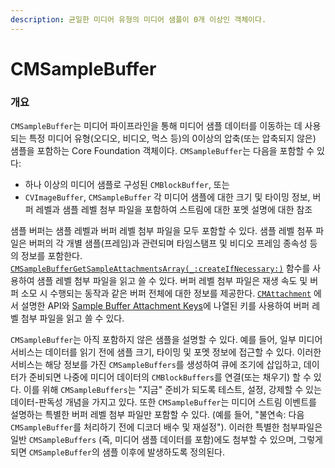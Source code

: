 ```yaml
---
description: 균일한 미디어 유형의 미디어 샘플이 0개 이상인 객체이다.
---
```


# CMSampleBuffer

### 개요

`CMSampleBuffer`는 미디어 파이프라인을 통해 미디어 샘플 데이터를 이동하는 데 사용되는 특정 미디어 유형\(오디오, 비디오, 먹스 등\)의 0이상의 압축\(또는 압축되지 않은\) 샘플을 포함하는 Core Foundation 객체이다. `CMSampleBuffer`는 다음을 포함할 수 있다:

* 하나 이상의 미디어 샘플로 구성된 `CMBlockBuffer`, 또는
* `CVImageBuffer`, `CMSampleBuffer` 각 미디어 샘플에 대한 크기 및 타이밍 정보, 버퍼 레벨과 샘플 레벨 첨부 파일을 포함하여 스트림에 대한 포멧 설명에 대한 참조

샘플 버퍼는 샘플 레벨과 버퍼 레벨 첨부 파일을 모두 포함할 수 있다. 샘플 레벨 첨푸 파일은 버퍼의 각 개별 샘플\(프레임\)과 관련되며 타임스탬프 및 비디오 프레임 종속성 등의 정보를 포함한다. [`CMSampleBufferGetSampleAttachmentsArray(_:createIfNecessary:)`](https://developer.apple.com/documentation/coremedia/1489189-cmsamplebuffergetsampleattachmen) 함수를 사용하여 샘플 레벨 첨부 파일을 읽고 쓸 수 있다. 버퍼 레벨 첨부 파일은 재생 속도 및 버퍼 소모 시 수행되는 동작과 같은 버퍼 전체에 대한 정보를 제공한다. [`CMAttachment`](https://developer.apple.com/documentation/coremedia/cmattachment) 에서 설명한 API와 [Sample Buffer Attachment Keys](https://developer.apple.com/documentation/coremedia/cmsamplebuffer/sample_buffer_attachment_keys)에 나열된 키를 사용하여 버퍼 레벨 첨부 파일을 읽고 쓸 수 있다.

`CMSampleBuffer`는 아직 포함하지 않은 샘플을 설명할 수 있다. 예를 들어, 일부 미디어 서비스는 데이터를 읽기 전에 샘플 크기, 타이밍 및 포멧 정보에 접근할 수 있다. 이러한 서비스는 해당 정보를 가진 `CMSampleBuffers`를 생성하여 큐에 조기에 삽입하고, 데이터가 준비되면 나중에 미디어 데이터의 `CMBlockBuffers`를 연결\(또는 채우기\) 할 수 있다. 이를 위해 `CMSampleBuffers`는 "지금" 준비가 되도록 테스트, 설정, 강제할 수 있는 데이터-판독성 개념을 가지고 있다. 또한 `CMSampleBuffer`는 미디어 스트림 이벤트를 설명하는 특별한 버퍼 레벨 첨부 파일만 포함할 수 있다. \(예를 들어, "불연속: 다음 `CMSampleBuffer`를 처리하기 전에 디코더 배수 및 재설정"\). 이러한 특별한 첨부파일은 일반 `CMSampleBuffers` \(즉, 미디어 샘플 데이터를 포함\)에도 첨부할 수 있으며, 그렇게 되면 `CMSampleBuffer`의 샘플 이후에 발생하도록 정의된다.



